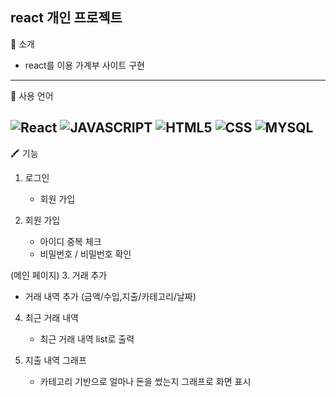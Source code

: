react 개인 프로젝트
---
🔔 소개
+ react를 이용 가계부 사이트 구현
---
🚀 사용 언어

![React](https://img.shields.io/badge/react-%2320232a.svg?style=for-the-badge&logo=react&logoColor=%2361DAFB)
![JAVASCRIPT](https://img.shields.io/badge/JavaScript-F7DF1E?style=for-the-badge&logo=JavaScript&logoColor=white)
![HTML5](https://img.shields.io/badge/HTML5-E34F26?style=for-the-badge&logo=html5&logoColor=white)
![CSS](https://img.shields.io/badge/CSS-239120?&style=for-the-badge&logo=css3&logoColor=white)
![MYSQL](https://img.shields.io/badge/MySQL-4285F4?style=for-the-badge&logo=mysql&logoColor=white)
---
🖍 기능
    
1. 로그인
   + 회원 가입

2. 회원 가입
   + 아이디 중복 체크
   + 비밀번호 / 비밀번호 확인

(메인 페이지) 
3. 거래 추가
   + 거래 내역 추가 (금액/수입,지출/카테고리/날짜)
     
4. 최근 거래 내역
   + 최근 거래 내역 list로 출력

5. 지출 내역 그래프
   + 카테고리 기반으로 얼마나 돈을 썼는지 그래프로 화면 표시
